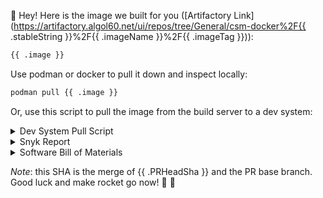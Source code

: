 <!-- This file is templated with https://pkg.go.dev/html/template -->
👋  Hey! Here is the image we built for you ([Artifactory Link](https://artifactory.algol60.net/ui/repos/tree/General/csm-docker%2F{{ .stableString }}%2F{{ .imageName }}%2F{{ .imageTag }})):

```bash
{{ .image }}
```

Use podman or docker to pull it down and inspect locally:

```bash
podman pull {{ .image }}
```

Or, use this script to pull the image from the build server to a dev system:

<details>
<summary>Dev System Pull Script</summary>
<br />

> **Note** the following script only applies to systems running CSM 1.2 or later.

```bash
#!/usr/bin/env bash
export REMOTE_IMAGE={{ .image }}
export LOCAL_IMAGE={{ .imageName }}:{{ .imageTag }}

NEXUS_USERNAME="$(kubectl -n nexus get secret nexus-admin-credential --template {{"{{"}}.data.username{{"}}"}} | base64 -d)"
NEXUS_PASSWORD="$(kubectl -n nexus get secret nexus-admin-credential --template {{"{{"}}.data.password{{"}}"}} | base64 -d)"

podman run --rm --network host quay.io/skopeo/stable \
    copy --dest-tls-verify=false docker://${REMOTE_IMAGE} docker://registry.local/csm-docker/{{ .stableString }}/${LOCAL_IMAGE} \
    --dest-username "$NEXUS_USERNAME" \
    --dest-password "$NEXUS_PASSWORD"
```
</details>

<details>
<summary>Snyk Report</summary>
<br />

_Coming soon_

</details>

<details>
<summary>Software Bill of Materials</summary>
<br />

```bash
cosign download sbom {{ .image }} > container_image.spdx
```

If you don't have cosign, then you can get it [here](https://github.com/sigstore/cosign#installation).
</details>

*Note*: this SHA is the merge of {{ .PRHeadSha }} and the PR base branch. Good luck and make rocket go now! 🌮 🚀